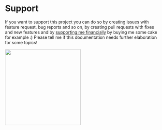 # Support

If you want to support this project you can do so by creating issues with feature request, bug reports and so on, by creating pull requests with fixes and new features and by [supporting me financially](https://www.murphy.science/support) by buying me some cake for example :) Please tell me if this documentation needs further elaboration for some topics!

[<img src="https://storage.ko-fi.com/cdn/brandasset/kofi_button_red.png" width="250"/>](https://ko-fi.com/murph)
